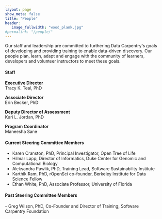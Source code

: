 ```yaml
---
layout: page
show_meta: false
title: "People"
header:
   image_fullwidth: "wood_plank.jpg"
#permalink: "/people/"
---
```


Our staff and leadership are committed to furthering Data Carpentry's goals
of developing and providing training to enable data-driven discovery. Our
people plan, learn, adapt and engage
with the community of learners, developers and volunteer instructors to 
meet these goals. 

<h4 id="staff">Staff</h4>

**Executive Director**  
Tracy K. Teal, PhD

**Associate Director**  
Erin Becker, PhD

**Deputy Director of Assessment**  
Kari L. Jordan, PhD

**Program Coordinator**  
Maneesha Sane


<h4 id="sc">Current Steering Committee Members</h4>

- Karen Cranston, PhD, Principal Investigator, Open Tree of Life 
- Hilmar Lapp, Director of Informatics, Duke Center for Genomic and Computational Biology
- Aleksandra Pawlik, PhD, Training Lead, Software Sustainability Institute
- Karthik Ram, PhD, rOpenSci co-founder, Berkeley Institute for Data Science Fellow
- Ethan White, PhD, Associate Professor, University of Florida


<h4 id="sc_past">Past Steering Committee Members</h4>
- Greg Wilson, PhD, Co-Founder and Director of Training, Software Carpentry Foundation

